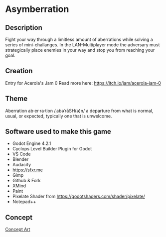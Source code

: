 # Asymberration

## Description
Fight your way through a limitless amount of aberrations while solving a series of mini-challanges.
In the LAN-Multiplayer mode the adversary must strategically place enemies in your way and stop you from reaching your goal.


## Creation
Entry for Acerola's Jam 0 
Read more here: https://itch.io/jam/acerola-jam-0

## Theme
Aberration
ab·er·ra·tion
/ˌabəˈrāSH(ə)n/
a departure from what is normal, usual, or expected, typically one that is unwelcome. 


## Software used to make this game
- Godot Engine 4.2.1
- Cyclops Level Builder Plugin for Godot
- VS Code
- Blender
- Audacity
- https://sfxr.me
- Gimp
- Github & Fork
- XMind
- Paint
- Pixelate Shader from https://godotshaders.com/shader/pixelate/
- Notepad++

## Concept
[Concept Art](.docs/conceptArt.png)





